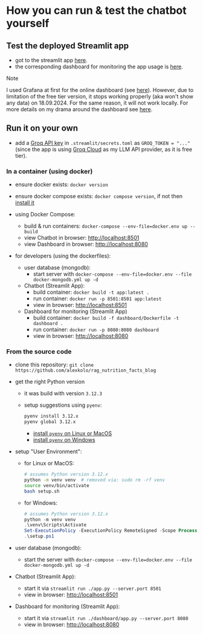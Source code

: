 # How you can run & test the chatbot yourself

## Test the deployed Streamlit app

- got to the streamlit app [here](https://dr-greger-blog-bot.streamlit.app/).
- the corresponding dashboard for monitoring the app usage is [here](https://dr-greger-blog-bot-dashboard-usage.streamlit.app/).

> [!NOTE]
> I used Grafana at first for the online dashboard (see [here](https://chatbotdrgreger.grafana.net/public-dashboards/1ae4a1c3c47c41478e16d97aaa5a2276)). However, due to limitation of the free tier version, it stops working properly (aka won't show any data) on 18.09.2024. For the same reason, it will not work locally.
> For more details on my drama around the dashboard see [here](offical_how_i_build_it.md#dashboard).

## Run it on your own

- add a [Groq API key](https://console.groq.com/keys) in `.streamlit/secrets.toml` as `GROQ_TOKEN = "..."` (since the app is using [Groq Cloud](https://groq.com/) as my LLM API provider, as it is free tier).

### In a container (using docker)

- ensure docker exists: `docker version`
- ensure docker compose exists: `docker compose version`, if not then [install it](https://docs.docker.com/compose/install/linux/)

- using Docker Compose:
  - build & run containers: `docker-compose --env-file=docker.env up --build`
  - view Chatbot in browser: <http://localhost:8501>
  - view Dashboard in browser: <http://localhost:8080>

- for developers (using the dockerfiles):
  - user database (mongodb):
    - start server with `docker-compose --env-file=docker.env --file docker-mongodb.yml up -d`
  - Chatbot (Streamlit App):
    - build container: `docker build -t app:latest .`
    - run container: `docker run -p 8501:8501 app:latest`
    - view in browser: <http://localhost:8501>
  - Dashboard for monitoring (Streamlit App)
    - build container: `docker build -f dashboard/Dockerfile -t dashboard .`
    - run container: `docker run -p 8080:8080 dashboard`
    - view in browser: <http://localhost:8080>

### From the source code

- clone this repository: `git clone https://github.com/alexkolo/rag_nutrition_facts_blog`

- get the right Python version
  - it was build with version `3.12.3`
  - setup suggestions using `pyenv`:

    ```bash
    pyenv install 3.12.x
    pyenv global 3.12.x
    ```

    - [install `pyenv` on Linux or MacOS](https://github.com/pyenv/pyenv)
    - [install `pyenv` on Windows](https://github.com/pyenv-win/pyenv-win)

- setup "User Environment":
  - for Linux or MacOS:

    ```bash
    # assumes Python version 3.12.x
    python -m venv venv  # removed via: sudo rm -rf venv
    source venv/bin/activate
    bash setup.sh
    ```

  - for Windows:

    ```powershell
    # assumes Python version 3.12.x
    python -m venv venv
    .\venv\Scripts\Activate
    Set-ExecutionPolicy -ExecutionPolicy RemoteSigned -Scope Process
    .\setup.ps1
    ```

- user database (mongodb):
  - start the server with `docker-compose --env-file=docker.env --file docker-mongodb.yml up -d`
- Chatbot (Streamlit App):
  - start it via `streamlit run ./app.py --server.port 8501`
  - view in browser: <http://localhost:8501>
- Dashboard for monitoring (Streamlit App):
  - start it via `streamlit run ./dashboard/app.py --server.port 8080`
  - view in browser: <http://localhost:8080>
